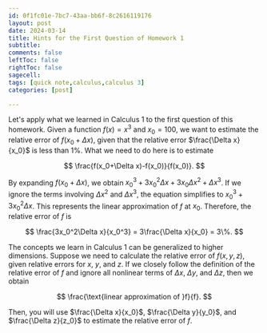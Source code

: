 ```yaml
---
id: 0f1fc01e-7bc7-43aa-bb6f-8c2616119176
layout: post
date: 2024-03-14
title: Hints for the First Question of Homework 1
subtitle: 
comments: false
leftToc: false
rightToc: false
sagecell: 
tags: [quick note,calculus,calculus 3]
categories: [post]

---
```


Let's apply what we learned in Calculus 1 to the first question of this homework. Given a function $f(x)=x^3$ and $x_0=100$, we want to estimate the relative error of $f(x_0+\Delta x)$, given that the relative error $\frac{\Delta x}{x_0}$ is less than $1\%$.
What we need to do here is to estimate


$$
\frac{f(x_0+\Delta x)-f(x_0)}{f(x_0)}.
$$


By expanding $f(x_0+\Delta x)$, we obtain $x_0^3+3x_0^2\Delta x +3x_0\Delta x^2+ \Delta x^3$. If we ignore the terms involving $\Delta x^2$ and $\Delta x^3$, the equation simplifies to $x_0^3+3x_0^2\Delta x$. This represents the linear approximation of $f$ at $x_0$. Therefore, the relative error of $f$ is


$$
\frac{3x_0^2\Delta x}{x_0^3} = 3\frac{\Delta x}{x_0} = 3\%.
$$


The concepts we learn in Calculus 1 can be generalized to higher dimensions. Suppose we need to calculate the relative error of $f(x,y,z)$, given relative errors for $x$, $y$, and $z$. If we closely follow the definition of the relative error of $f$ and ignore all nonlinear terms of $\Delta x$, $\Delta y$, and $\Delta z$, then we obtain


$$
\frac{\text{linear approximation of }f}{f}.
$$


Then, you will use $\frac{\Delta x}{x_0}$, $\frac{\Delta y}{y_0}$, and $\frac{\Delta z}{z_0}$ to estimate the relative error of $f.$

